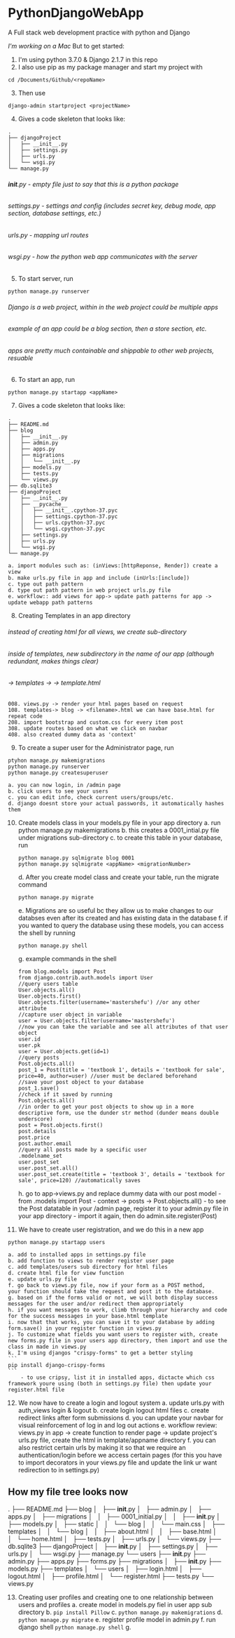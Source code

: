 # PythonDjangoWebApp
A Full stack web development practice with python and Django


*I'm working on a Mac*
But to get started: 
1. I'm using python 3.7.0 & Django 2.1.7 in this repo
2. I also use pip as my package manager and start my project with
```
cd /Documents/Github/<repoName>
```
3. Then use 
```
django-admin startproject <projectName>
```
4. Gives a code skeleton that looks like:
```
.
├── djangoProject
│   ├── __init__.py
│   ├── settings.py
│   ├── urls.py
│   └── wsgi.py
└── manage.py 
```
   ###### __init__.py - empty file just to say that this is a python package
   ###### settings.py - settings and config (includes secret key, debug mode, app section, database settings, etc.)
   ###### urls.py - mapping url routes
   ###### wsgi.py - how the python web app communicates with the server
5. To start server, run
```
python manage.py runserver
```
   ###### Django is a web project, within in the web project could be multiple apps
   ###### example of an app could be a blog section, then a store section, etc.
   ###### apps are pretty much containable and shippable to other web projects, resuable
6. To start an app, run
```
python manage.py startapp <appName>
```
7. Gives a code skeleton that looks like:
```
.
├── README.md
├── blog
│   ├── __init__.py
│   ├── admin.py
│   ├── apps.py
│   ├── migrations
│   │   └── __init__.py
│   ├── models.py
│   ├── tests.py
│   └── views.py
├── db.sqlite3
├── djangoProject
│   ├── __init__.py
│   ├── __pycache__
│   │   ├── __init__.cpython-37.pyc
│   │   ├── settings.cpython-37.pyc
│   │   ├── urls.cpython-37.pyc
│   │   └── wsgi.cpython-37.pyc
│   ├── settings.py
│   ├── urls.py
│   └── wsgi.py
└── manage.py
```
	a. import modules such as: (inViews:[httpReponse, Render]) create a view
	b. make urls.py file in app and include (inUrls:[include])
	c. type out path pattern
	d. type out path pattern in web project urls.py file
	e. workflow:: add views for app-> update path patterns for app -> update webapp path patterns
8. Creating Templates in an app directory
###### instead of creating html for all views, we create <templates> sub-directory
###### inside of templates, new subdirectory in the name of our app (although redundant, makes things clear)
###### <whateverAppName> -> templates -> <whatverAppName> -> template.html
	008. views.py -> render your html pages based on request
	108. templates-> blog -> <filename>.html we can have base.html for repeat code
	208. import bootstrap and custom.css for every item post
	308. update routes based on what we click on navbar
	408. also created dummy data as 'context'
9. To create a super user for the Administrator page, run
```
ptyhon manage.py makemigrations
python manage.py runserver
python manage.py createsuperuser
```
	a. you can now login, in /admin page
	b. click users to see your users
	c. you can edit info, check current users/groups/etc. 
	d. django doesnt store your actual passwords, it automatically hashes them
10. Create models class in your models.py file in your app directory
	a. run python manage.py makemigrations
	b. this creates a 0001_intial.py file under migrations sub-directory
	c. to create this table in your database, run 
	```
	python manage.py sqlmigrate blog 0001
	python manage.py sqlmigrate <appName> <migrationNumber>
	``` 
	d. After you create model class and create your table, run the migrate command 
	```
	python manage.py migrate
	```
	e. Migrations are so useful bc they allow us to make changes to our databses even after its created and has existing data in the database
	f. if you wanted to query the database using these models, you can access the shell by running
	```
	python manage.py shell
	```
	g. example commands in the shell
	```
	from blog.models import Post
	from django.contrib.auth.models import User
	//query users table
	User.objects.all()
	User.objects.first()
	User.objects.filter(username='mastershefu') //or any other attribute
	//capture user object in variable
	user = User.objects.filter(username='mastershefu')
	//now you can take the variable and see all attributes of that user object
	user.id
	user.pk
	user = User.objects.get(id=1)
	//query posts 
	Post.objects.all()
	post_1 = Post(title = 'textbook 1', details = 'textbook for sale', price=40, author=user) //user must be declared beforehand
	//save your post object to your database
	post_1.save()
	//check if it saved by running
	Post.objects.all()
	//in order to get your post objects to show up in a more descriptive form, use the dunder str method (dunder means double underscore)
	post = Post.objects.first() 
	post.details
	post.price
	post.author.email
	//query all posts made by a specific user
	.modelname_set
	user.post_set
	user.post_set.all() 
	user.post_set.create(title = 'textbook 3', details = 'textbook for sale', price=120) //automatically saves
	```
	h. go to app->views.py and replace dummy data with our post model
		- from .models import Post 
		- context -> posts -> Post.objects.all() 
		- to see the Post datatable in your /admin page, register it to your admin.py file in your app directory
		- import it again, then do admin.site.register(Post)

11. We have to create user registration, and we do this in a new app
```
python manage.py startapp users
```
	a. add to installed apps in settings.py file
	b. add function to views to render register user page
	c. add templates/users sub directory for html files
	d. create html file for view function
	e. update urls.py file 
	f. go back to views.py file, now if your form as a POST method, 
	your function should take the request and post it to the database.
	g. based on if the forms valid or not, we will both display success messages for the user and/or redirect them appropriately
	h. if you want messages to work, climb through your hierarchy and code for the success messages in your base.html template
	i. now that that works, you can save it to your database by adding form.save() in your register function in views.py
	j. To customize what fields you want users to register with, create new forms.py file in your users app directory, then import and use the class in made in views.py
	k. I'm using djangos "crispy-forms" to get a better styling
	```
	pip install django-crispy-forms
	```
		- to use cripsy, list it in installed apps, dictacte which css framework youre using (both in settings.py file) then update your register.html file
12. We now have to create a login and logout system
	a. update urls.py with auth_views login & logout
	b. create login logout html files
	c. create redirect links after form submissions
	d. you can update your navbar for visual reinforcement of log in and log out actions
	e. workflow review: views.py in app -> create  function to render page -> update project's urls.py file, create the html in template/appname directory
	f. you can also restrict certain urls by making it so that we require an authentication/login before we access certain pages (for this you have to import decorators in your views.py file and update the link ur want redirection to in settings.py)

## How my file tree looks now
.
├── README.md
├── blog
│   ├── __init__.py
│   ├── admin.py
│   ├── apps.py
│   ├── migrations
│   │   ├── 0001_initial.py
│   │   ├── __init__.py
│   ├── models.py
│   ├── static
│   │   └── blog
│   │       └── main.css
│   ├── templates
│   │   └── blog
│   │       ├── about.html
│   │       ├── base.html
│   │       └── home.html
│   ├── tests.py
│   ├── urls.py
│   └── views.py
├── db.sqlite3
├── djangoProject
│   ├── __init__.py
│   ├── settings.py
│   ├── urls.py
│   └── wsgi.py
├── manage.py
└── users
    ├── __init__.py
    ├── admin.py
    ├── apps.py
    ├── forms.py
    ├── migrations
    │   ├── __init__.py
    ├── models.py
    ├── templates
    │   └── users
    │       ├── login.html
    │       ├── logout.html
    │       ├── profile.html
    │       └── register.html
    ├── tests.py
    └── views.py

13. Creating user profiles and creating one to one relationship between users and profiles
	a. create model in models.py fiel in user app sub directory
	b. ```pip install Pillow```
	c. ```python manage.py makemigrations```
	d. ```python manage.py migrate```
	e. register profile model in admin.py
	f. run django shell 
	```python manage.py shell```
	g.  


